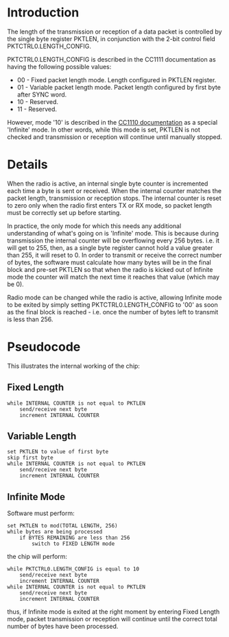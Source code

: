 # Introduction #

The length of the transmission or reception of a data packet is controlled by the single byte register PKTLEN, in conjunction with the 2-bit control field PKTCTRL0.LENGTH\_CONFIG.

PKTCTRL0.LENGTH\_CONFIG is described in the CC1111 documentation as having the following possible values:

  * 00 - Fixed packet length mode. Length configured in PKTLEN register.
  * 01 - Variable packet length mode. Packet length configured by first byte after SYNC word.
  * 10 - Reserved.
  * 11 - Reserved.

However, mode '10' is described in the [CC1110 documentation](http://www.ti.com/litv/pdf/slau259c) as a special 'Infinite' mode. In other words, while this mode is set, PKTLEN is not checked and transmission or reception will continue until manually stopped.


# Details #

When the radio is active, an internal single byte counter is incremented each time a byte is sent or received. When the internal counter matches the packet length, transmission or reception stops. The internal counter is reset to zero only when the radio first enters TX or RX mode, so packet length must be correctly set up before starting.

In practice, the only mode for which this needs any additional understanding of what's going on is 'Infinite' mode. This is because during transmission the internal counter will be overflowing every 256 bytes. i.e. it will get to 255, then, as a single byte register cannot hold a value greater than 255, it will reset to 0. In order to transmit or receive the correct number of bytes, the software must calculate how many bytes will be in the final block and pre-set PKTLEN so that when the radio is kicked out of Infinite mode the counter will match the next time it reaches that value (which may be 0).

Radio mode can be changed while the radio is active, allowing Infinite mode to be exited by simply setting PKTCTRL0.LENGTH\_CONFIG to '00' as soon as the final block is reached - i.e. once the number of bytes left to transmit is less than 256.

# Pseudocode #

This illustrates the internal working of the chip:

## Fixed Length ##

```
while INTERNAL COUNTER is not equal to PKTLEN
    send/receive next byte
    increment INTERNAL COUNTER
```

## Variable Length ##

```
set PKTLEN to value of first byte
skip first byte
while INTERNAL COUNTER is not equal to PKTLEN
    send/receive next byte
    increment INTERNAL COUNTER
```

## Infinite Mode ##

Software must perform:

```
set PKTLEN to mod(TOTAL LENGTH, 256)
while bytes are being processed
    if BYTES REMAINING are less than 256
        switch to FIXED LENGTH mode
```

the chip will perform:

```
while PKTCTRL0.LENGTH_CONFIG is equal to 10
    send/receive next byte
    increment INTERNAL COUNTER
while INTERNAL COUNTER is not equal to PKTLEN
    send/receive next byte
    increment INTERNAL COUNTER
```

thus, if Infinite mode is exited at the right moment by entering Fixed Length mode, packet transmission or reception will continue until the correct total number of bytes have been processed.